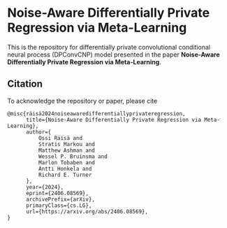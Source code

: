 # Noise-Aware Differentially Private Regression via Meta-Learning

This is the repository for differentially private convolutional conditional neural process (DPConvCNP) model presented in the paper __Noise-Aware Differentially Private Regression via Meta-Learning__.

## Citation
To acknowledge the repository or paper, please cite
```
@misc{räisä2024noiseawaredifferentiallyprivateregression,
      title={Noise-Aware Differentially Private Regression via Meta-Learning}, 
      author={
          Ossi Räisä and
          Stratis Markou and
          Matthew Ashman and
          Wessel P. Bruinsma and
          Marlon Tobaben and
          Antti Honkela and
          Richard E. Turner
      },
      year={2024},
      eprint={2406.08569},
      archivePrefix={arXiv},
      primaryClass={cs.LG},
      url={https://arxiv.org/abs/2406.08569}, 
}
```
